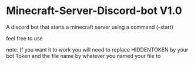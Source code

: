 # Minecraft-Server-Discord-bot V1.0
A discord bot that starts a minecraft server using a command (-start)

feel free to use

note: If you want it to work you will need to replace HIDDENTOKEN by your bot Token and the file name by whatever you named your file to
